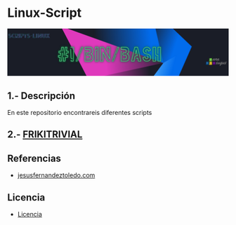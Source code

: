 # Linux-Script
![logoLinux](https://github.com/anasalasro/Linux-Script/blob/main/ImagenesLinux/logoLinux4.png)
## 1.- Descripción

En este repositorio encontrareis diferentes scripts

## 2.-  [ FRIKITRIVIAL ](https://github.com/anasalasro/Linux-Script/blob/main/frikitrivial.md)

## Referencias

- [ jesusfernandeztoledo.com ](https://jesusfernandeztoledo.com/introduccion-a-shell-script-relacion-1-ejercicios-resueltos/)  

## Licencia

- [Licencia](https://github.com/anasalasro/docker-portainer/blob/main/imagenes/by-sa.png)  
